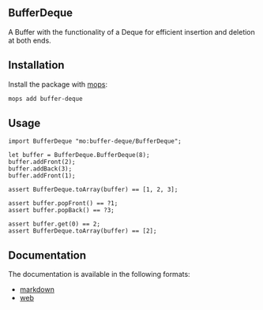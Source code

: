 ## BufferDeque
A Buffer with the functionality of a Deque for efficient insertion and deletion at both ends.

## Installation
Install the package with [mops](https://mops.one/):
```bash
mops add buffer-deque
```

## Usage
```motoko
import BufferDeque "mo:buffer-deque/BufferDeque";

let buffer = BufferDeque.BufferDeque(8);
buffer.addFront(2);
buffer.addBack(3);
buffer.addFront(1);

assert BufferDeque.toArray(buffer) == [1, 2, 3];

assert buffer.popFront() == ?1;
assert buffer.popBack() == ?3;

assert buffer.get(0) == 2;
assert BufferDeque.toArray(buffer) == [2];
```

## Documentation
The documentation is available in the following formats:
- [markdown](https://github.com/NatLabs/BufferDeque/blob/main/docs/index.md)
- [web](https://natlabs.github.io/BufferDeque)
